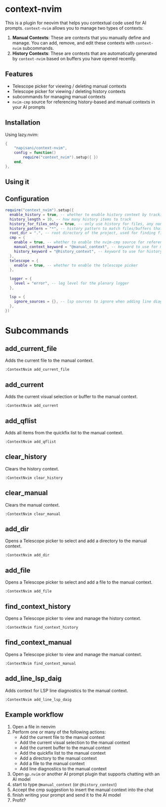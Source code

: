 # context-nvim 

This is a plugin for neovim that helps you contextual code used for AI prompts.
`context-nvim` allows you to manage two types of contexts: 
1. **Manual Contexts**: These are contexts that you manually define and manage. You can add, remove, and edit these contexts with `context-nvim` subcommands.
2. **History Contexts**: These are contexts that are automatically generated by `context-nvim` based on buffers you have opened recently. 


## Features 
* Telescope picker for viewing / deleting manual contexts
* Telescope picker for viewing / deleting history contexts
* subcommands for managing manual contexts 
* `nvim-cmp` source for referencing history-based and manual contexts in your AI prompts 


## Installation

Using lazy.nvim:
```lua
{
    "napisani/context-nvim",
    config = function()
        require("context_nvim").setup({ })
    end,
},


```
## Using it


## Configuration

```lua
require("context_nvim").setup({ 
  enable_history = true, -- whether to enable history context by tracking opened files/buffers
  history_length = 10, -- how many history items to track
  history_for_files_only = true, -- only use history for files, any non-file buffers will be ignored
  history_pattern = "*", -- history pattern to match files/buffers that will be tracked
  root_dir = ".", -- root directory of the project, used for finding files and constructing paths
  cmp = {
    enable = true, -- whether to enable the nvim-cmp source for referencing contexts
    manual_context_keyword = "@manual_context", -- keyword to use for manual context
    history_keyword = "@history_context", -- keyword to use for history context
  },
  telescope = {
    enable = true, -- whether to enable the telescope picker
  },

  logger = {
    level = "error", -- log level for the plenary logger 
  },

  lsp = {
    ignore_sources = {}, -- lsp sources to ignore when adding line diagnostics to the manual context
  },
})
```

# Subcommands

## add_current_file
Adds the current file to the manual context.
```
:ContextNvim add_current_file
```

## add_current
Adds the current visual selection or buffer to the manual context.
```
:ContextNvim add_current
```

## add_qflist
Adds all items from the quickfix list to the manual context.
```
:ContextNvim add_qflist
```

## clear_history
Clears the history context.
```
:ContextNvim clear_history
```

## clear_manual
Clears the manual context.
```
:ContextNvim clear_manual
```

## add_dir
Opens a Telescope picker to select and add a directory to the manual context.
```
:ContextNvim add_dir
```

## add_file
Opens a Telescope picker to select and add a file to the manual context.
```
:ContextNvim add_file
```

## find_context_history
Opens a Telescope picker to view and manage the history context.
```
:ContextNvim find_context_history
```

## find_context_manual
Opens a Telescope picker to view and manage the manual context.
```
:ContextNvim find_context_manual
```

## add_line_lsp_daig
Adds context for LSP line diagnostics to the manual context.
```
:ContextNvim add_line_lsp_daig
```


## Example workflow
1. Open a file in neovim
2. Perform one or many of the following actions:
    * Add the current file to the manual context
    * Add the current visual selection to the manual context
    * Add the current buffer to the manual context
    * Add the quickfix list to the manual context
    * Add a directory to the manual context
    * Add a file to the manual context
    * Add line diagnostics to the manual context
3. Open `gp.nvim` or another AI prompt plugin that supports chatting with an AI model
4. start to type `@manual_context` (or `@history_context`)
5. Accept the cmp suggestion to insert the manual context into the chat  
6. finish writing your prompt and send it to the AI model
7. Profit?
 

